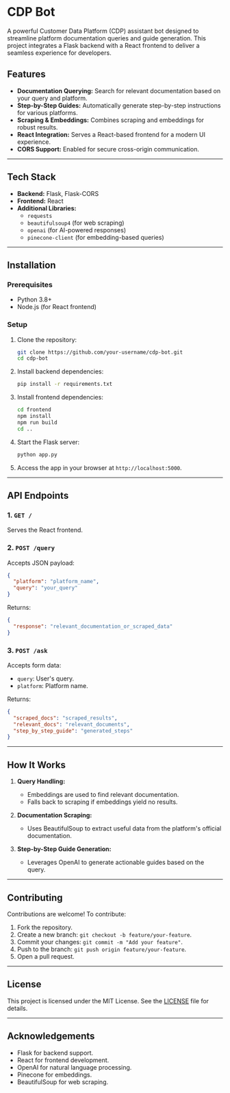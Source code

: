 
# CDP Bot

A powerful Customer Data Platform (CDP) assistant bot designed to streamline platform documentation queries and guide generation. This project integrates a Flask backend with a React frontend to deliver a seamless experience for developers.

## Features

- **Documentation Querying:** Search for relevant documentation based on your query and platform.
- **Step-by-Step Guides:** Automatically generate step-by-step instructions for various platforms.
- **Scraping & Embeddings:** Combines scraping and embeddings for robust results.
- **React Integration:** Serves a React-based frontend for a modern UI experience.
- **CORS Support:** Enabled for secure cross-origin communication.

---

## Tech Stack

- **Backend:** Flask, Flask-CORS
- **Frontend:** React
- **Additional Libraries:** 
  - `requests` 
  - `beautifulsoup4` (for web scraping)
  - `openai` (for AI-powered responses)
  - `pinecone-client` (for embedding-based queries)

---

## Installation

### Prerequisites

- Python 3.8+
- Node.js (for React frontend)

### Setup

1. Clone the repository:
   ```bash
   git clone https://github.com/your-username/cdp-bot.git
   cd cdp-bot
   ```

2. Install backend dependencies:
   ```bash
   pip install -r requirements.txt
   ```

3. Install frontend dependencies:
   ```bash
   cd frontend
   npm install
   npm run build
   cd ..
   ```

4. Start the Flask server:
   ```bash
   python app.py
   ```

5. Access the app in your browser at `http://localhost:5000`.

---

## API Endpoints

### 1. `GET /`
Serves the React frontend.

### 2. `POST /query`
Accepts JSON payload:
```json
{
  "platform": "platform_name",
  "query": "your_query"
}
```
Returns:
```json
{
  "response": "relevant_documentation_or_scraped_data"
}
```

### 3. `POST /ask`
Accepts form data:
- `query`: User's query.
- `platform`: Platform name.

Returns:
```json
{
  "scraped_docs": "scraped_results",
  "relevant_docs": "relevant_documents",
  "step_by_step_guide": "generated_steps"
}
```

---

## How It Works

1. **Query Handling:**
   - Embeddings are used to find relevant documentation.
   - Falls back to scraping if embeddings yield no results.

2. **Documentation Scraping:**
   - Uses BeautifulSoup to extract useful data from the platform's official documentation.

3. **Step-by-Step Guide Generation:**
   - Leverages OpenAI to generate actionable guides based on the query.

---

## Contributing

Contributions are welcome! To contribute:
1. Fork the repository.
2. Create a new branch: `git checkout -b feature/your-feature`.
3. Commit your changes: `git commit -m "Add your feature"`.
4. Push to the branch: `git push origin feature/your-feature`.
5. Open a pull request.

---

## License

This project is licensed under the MIT License. See the [LICENSE](LICENSE) file for details.

---

## Acknowledgements

- Flask for backend support.
- React for frontend development.
- OpenAI for natural language processing.
- Pinecone for embeddings.
- BeautifulSoup for web scraping.
